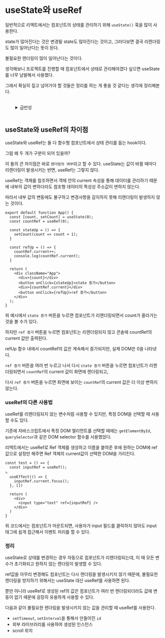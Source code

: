 # useState와 useRef

일반적으로 리액트에서는 컴포넌트의 상태를 관리하기 위해 `useState()` 훅을 많이 사용한다.

state가 많아진다는 것은 변경될 state도 많아진다는 것이고, 그러다보면 결국 리렌더링도 많이 일어난다는 뜻이 된다.

불필요한 렌더링이 많이 일어난다는 것이다.

생각해보니 프로젝트를 진행할 때 컴포넌트에서 상태로 관리해야겠다 싶으면 useState를 너무 남발해서 사용했다.

그래서 확실히 짚고 넘어가야 할 것들은 정리를 하는 게 좋을 것 같다는 생각에 정리해본다.

<details style="cursor: pointer; border-radius: 8px; border: 1px solid white; padding: 1rem 1rem 1rem 2rem">
<summary>급반성</summary>
최근에 많은 라이브러리나 기술을 배워보겠다며 이것저것 수박 겉핥기 식으로 공부했다.

<br />

나는 리액트를 주로 사용하는 개발자니까 리액트 기초/기반을 단단하게 다진 상태에서 다른 것들을 공부했었어야 하는데

<br />

조급한 마음에 이것저것 건드려본 게 너무 많은 것 같다는 생각이 문득 들어서 어제 밤부터 리액트를 찬찬히 다시 톺아보고 있다.

<br />

리액트 배운지가 거의 반 년이 지났는데도 내가 모르면서 지나간 것들, 새롭게 느껴지는 것들이 많아서 더 반성하게 됐다...

<br />

기본적인 것들을 더 탄탄히 해서 나중에 다른 것을 배울 때 더 잘 흡수할 수 있을 거라는 확신을 갖고 싶다.

</details>

## useState와 useRef의 차이점

useState와 useRef는 둘 다 함수형 컴포넌트에서 상태 관리를 돕는 hook이다.

그럼 왜 두 개가 구분이 되어 있을까?

이 둘의 큰 차이점은 바로 `렌더링의 여부`라고 할 수 있다. useState는 값이 바뀔 때마다 리렌더링이 발생시키는 반면, useRef는 그렇지 않다.

useRef는 객체를 참조하면서 객체 안의 current 속성을 통해 데이터를 관리하기 때문에 내부의 값이 변하더라도 참조형 데이터의 특성상 주소값이 변하지 않는다.

따라서 내부 값의 변동에도 불구하고 변경사항을 감지하지 못해 리렌더링이 발생하지 않는 것이다.

```
export default function App() {
  const [count, setCount] = useState(0);
  const countRef = useRef(0);

  const stateUp = () => {
    setCount(count => count + 1);
  }

  const refUp = () => {
    countRef.current++;
    console.log(countRef.current);
  }

  return (
    <div className="App">
      <div>{count}</div>
      <button onClick={stateUp}>state 증가</button>
      <div>{countRef.current}</div>
      <button onClick={refUp}>ref 증가</button>
    </div>
  );
}
```

위 예시에서 `state 증가` 버튼을 누르면 컴포넌트가 리렌더링되면서 count가 올라가는 것을 볼 수가 있다.

하지만 `ref 증가` 버튼을 누르면 컴포넌트는 리렌더링되지 않고 콘솔에 countRef의 current 값만 출력된다.

refUp 함수 내에서 countRef의 값은 계속해서 증가되지만, 실제 DOM은 0을 나타낸다.

`ref 증가` 버튼을 여러 번 누르고 나서 다시 `state 증가` 버튼을 누르면 컴포넌트가 리렌더링되면서 `countRef`의 current 값이 화면에 렌더링되고,

다시 `ref 증가` 버튼을 누르면 화면에 보이는 `countRef`의 current 값은 더 이상 변하지 않는다.

### useRef의 다른 사용법

useRef를 리렌더링되지 않는 변수처럼 사용할 수 있지만, 특정 DOM을 선택할 때 사용할 수도 있다.

기존에 자바스크립트에서 특정 DOM 엘리먼트를 선택할 때에는 `getElementById`, `querySelector`과 같은 DOM selector 함수를 사용했었다.

리액트에서는 useRef로 Ref 객체를 생성하고 이름을 붙여준 후에 원하는 DOM에 ref 값으로 설정만 해주면 Ref 객체의 current값이 선택한 DOM을 가리킨다.

```
const test = () => {
  const inputRef = useRef();
ㄴ
  useEffect(() => {
    inputRef.current.focus();
  }, [])

  return (
    <div>
      <input type="text" ref={inputRef} />
    </div>
  )
}
```

위 코드에서는 컴포넌트가 마운트되면, 사용자가 input 필드를 클릭하지 않아도 input 태그에 쉽게 접근해서 이벤트 처리를 할 수 있다.

### 정리

useState로 상태를 변경하는 경우 자동으로 컴포넌트가 리렌더링되는데, 이 때 모든 변수가 초기화되고 원하지 않는 렌더링이 발생할 수 있다.

ref값을 아무리 변경해도 컴포넌트는 다시 렌더링을 발생시키지 않기 때문에, 불필요한 렌더링을 방지하기 위해서는 useState 대신 useRef를 사용하면 된다.

뿐만 아니라 useRef로 생성된 ref의 값은 컴포넌트가 여러 번 렌더링되더라도 값에 변동이 없기 때문에 굉장히 유용하게 사용할 수 있다.

다음과 같이 불필요한 렌더링을 발생시키지 않는 값을 관리할 때 useRef를 사용한다.

- `setTimeout`, `setInterval`을 통해서 만들어진 `id`
- 외부 라이브러리를 사용하여 생성된 인스턴스
- scroll 위치
